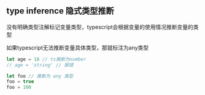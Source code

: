 ## type inference 隐式类型推断
没有明确类型注解标记变量类型，typescript会根据变量的使用情况推断变量的类型

如果typescript无法推断变量具体类型，那就标注为any类型

```typescript
let age = 18 // ts推断为number
// age = 'string' // 报错

let foo // 推断为 any 类型
foo = true
foo = 100
```
